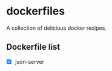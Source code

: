 dockerfiles
===========

A collection of delicious docker recipes.

## Dockerfile list 

- [x] json-server
